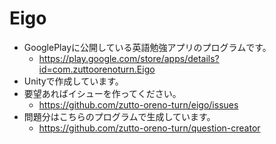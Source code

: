 # Eigo

- GooglePlayに公開している英語勉強アプリのプログラムです。
  - https://play.google.com/store/apps/details?id=com.zuttoorenoturn.Eigo
- Unityで作成しています。
- 要望あればイシューを作ってください。
  - https://github.com/zutto-oreno-turn/eigo/issues
- 問題分はこちらのプログラムで生成しています。
  - https://github.com/zutto-oreno-turn/question-creator
